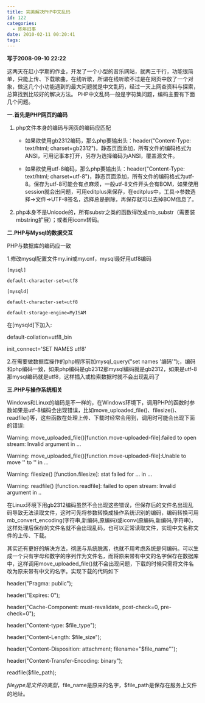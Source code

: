 ```yaml
---
title: 完美解决PHP中文乱码
id: 122
categories:
  - 陈年旧事
date: 2010-02-11 00:20:41
tags:
---
```


**写于2008-09-10 22:22**

这两天在赶小学期的作业，开发了一个小型的音乐网站，就两三千行，功能很简单，只能上传、下载歌曲，在线听歌，所谓在线听歌不过是在网页中放了一个对象，做这几个小功能遇到的最大问题就是中文乱码，经过一天上网查资料与探索，总算找到比较好的解决方法。 PHP中文乱码一般是字符集问题，编码主要有下面几个问题。

**一.首先是PHP网页的编码**

1. php文件本身的编码与网页的编码应匹配

    * 如果欲使用gb2312编码，那么php要输出头：header(&ldquo;Content-Type: text/html; charset=gb2312&quot;)，静态页面添加，所有文件的编码格式为ANSI，可用记事本打开，另存为选择编码为ANSI，覆盖源文件。

    * 如果欲使用utf-8编码，那么php要输出头：header(&ldquo;Content-Type: text/html; charset=utf-8&quot;)，静态页面添加，所有文件的编码格式为utf-8。保存为utf-8可能会有点麻烦，一般utf-8文件开头会有BOM，如果使用session就会出问题，可用editplus来保存，在editplus中，工具-&gt;参数选择-&gt;文件-&gt;UTF-8签名，选择总是删除，再保存就可以去掉BOM信息了。

2. php本身不是Unicode的，所有substr之类的函数得改成mb_substr（需要装mbstring扩展）；或者用iconv转码。


<!--more-->


**二.PHP与Mysql的数据交互**

PHP与数据库的编码应一致

1.修改mysql配置文件my.ini或my.cnf，mysql最好用utf8编码  

```
[mysql]

default-character-set=utf8

[mysqld]

default-character-set=utf8

default-storage-engine=MyISAM
```

在[mysqld]下加入:

default-collation=utf8_bin

init_connect=&#39;SET NAMES utf8&#39;


2.在需要做数据库操作的php程序前加mysql_query(&quot;set names &#39;编码&#39;&quot;);，编码和php编码一致，如果php编码是gb2312那mysql编码就是gb2312，如果是utf-8那mysql编码就是utf8，这样插入或检索数据时就不会出现乱码了

**三.PHP与操作系统相关**

Windows和Linux的编码是不一样的，在Windows环境下，调用PHP的函数时参数如果是utf-8编码会出现错误，比如move_uploaded_file()、filesize()、readfile()等，这些函数在处理上传、下载时经常会用到，调用时可能会出现下面的错误:

Warning: move_uploaded_file()[function.move-uploaded-file]:failed to open stream: Invalid argument in &hellip;

Warning: move_uploaded_file()[function.move-uploaded-file]:Unable to move &#39;&#39; to &#39;&#39; in &hellip;

Warning: filesize() [function.filesize]: stat failed for &hellip; in &hellip;

Warning: readfile() [function.readfile]: failed to open stream: Invalid argument in ..


在Linux环境下用gb2312编码虽然不会出现这些错误，但保存后的文件名出现乱码导致无法读取文件，这时可先将参数转换成操作系统识别的编码，编码转换可用mb_convert_encoding(字符串,新编码,原编码)或iconv(原编码,新编码,字符串)，这样处理后保存的文件名就不会出现乱码，也可以正常读取文件，实现中文名称文件的上传、下载。

其实还有更好的解决方法，彻底与系统脱离，也就不用考虑系统是何编码。可以生成一个只有字母和数字的序列作为文件名，而将原来带有中文的名字保存在数据库中，这样调用move_uploaded_file()就不会出现问题，下载的时候只需将文件名改为原来带有中文的名字。实现下载的代码如下


header(&quot;Pragma: public&quot;);

header(&quot;Expires: 0&quot;);

header(&quot;Cache-Component: must-revalidate, post-check=0, pre-check=0&quot;);

header(&quot;Content-type: $file_type&quot;);

header(&quot;Content-Length: $file_size&quot;);

header(&quot;Content-Disposition: attachment; filename=&quot;$file_name&quot;&quot;);

header(&quot;Content-Transfer-Encoding: binary&quot;);

readfile($file_path);

$file_type是文件的类型，$file_name是原来的名字，$file_path是保存在服务上文件的地址。
